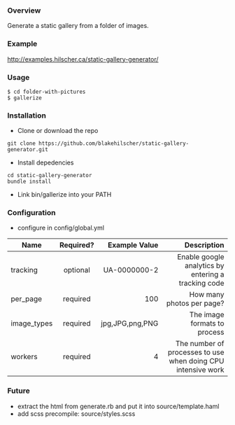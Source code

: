 ### Overview

Generate a static gallery from a folder of images.


### Example

http://examples.hilscher.ca/static-gallery-generator/


### Usage

```
$ cd folder-with-pictures
$ gallerize
```


### Installation

* Clone or download the repo

```
git clone https://github.com/blakehilscher/static-gallery-generator.git
```

* Install depedencies

```
cd static-gallery-generator
bundle install
```

* Link bin/gallerize into your PATH


### Configuration

* configure in config/global.yml

| Name          | Required?     | Example Value     | Description                                                   |
| ------------- |:-------------:| -----------------:| -------------------------------------------------------------:|
| tracking      | optional      | UA-0000000-2      | Enable google analytics by entering a tracking code           |
| per_page      | required      | 100               | How many photos per page?                                     |
| image_types   | required      | jpg,JPG,png,PNG   | The image formats to process                                  |
| workers       | required      | 4                 | The number of processes to use when doing CPU intensive work  |


### Future

* extract the html from generate.rb and put it into source/template.haml
* add scss precompile: source/styles.scss